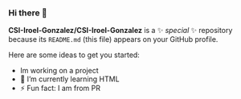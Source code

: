 ### Hi there 👋


**CSI-Iroel-Gonzalez/CSI-Iroel-Gonzalez** is a ✨ _special_ ✨ repository because its `README.md` (this file) appears on your GitHub profile.

Here are some ideas to get you started:

- Im working on a project
- 🌱 I’m currently learning HTML
- ⚡ Fun fact: I am from PR
